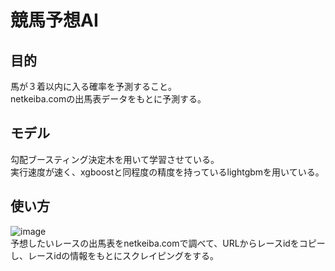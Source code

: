 # 競馬予想AI
## 目的  
馬が３着以内に入る確率を予測すること。  
netkeiba.comの出馬表データをもとに予測する。

## モデル  
勾配ブースティング決定木を用いて学習させている。  
実行速度が速く、xgboostと同程度の精度を持っているlightgbmを用いている。
## 使い方  
![image](https://user-images.githubusercontent.com/62131201/120872457-c6464080-c5d9-11eb-8874-7e8158ab7e14.png)  
予想したいレースの出馬表をnetkeiba.comで調べて、URLからレースidをコピーし、レースidの情報をもとにスクレイピングをする。
